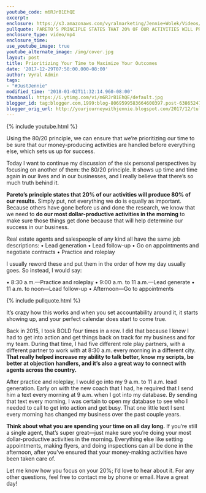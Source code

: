 ```yaml
---
youtube_code: m6RJrB1EhQE
excerpt:
enclosure: https://s3.amazonaws.com/vyralmarketing/Jennie+Wolek/Videos/January+2018/Tulsa+Real+Estate+Agent-+The+80-20+Principle+--+Use+This+Principle+to+Change+Your+Business.mp4
pullquote: PARETO’S PRINCIPLE STATES THAT 20% OF OUR ACTIVITIES WILL PRODUCE 80% OF OUR RESULTS.
enclosure_type: video/mp4
enclosure_time:
use_youtube_image: true
youtube_alternate_image: /img/cover.jpg
layout: post
title: Prioritizing Your Time to Maximize Your Outcomes
date: '2017-12-29T07:58:00.000-08:00'
author: Vyral Admin
tags:
- "#JustJennie"
modified_time: '2018-01-02T11:32:14.960-08:00'
thumbnail: https://i.ytimg.com/vi/m6RJrB1EhQE/default.jpg
blogger_id: tag:blogger.com,1999:blog-8069599583664600397.post-6386524751044834100
blogger_orig_url: http://yourjourneywithjennie.blogspot.com/2017/12/tulsa-real-estate-agent-the-80-20-principle-use-this-principle-to-change-your-business.html
---
```

{% include youtube.html %}

Using the 80/20 principle, we can ensure that we’re prioritizing our time to be sure that our money-producing activities are handled before everything else, which sets us up for success.

Today I want to continue my discussion of the six personal perspectives by focusing on another of them: the 80/20 principle. It shows up time and time again in our lives and in our businesses, and I really believe that there’s so much truth behind it.

**Pareto’s principle states that 20% of our activities will produce 80% of our results.** Simply put, not everything we do is equally as important. Because others have gone before us and done the research, we know that we need to **do our most dollar-productive activities in the morning** to make sure those things get done because that will help determine our success in our business.

Real estate agents and salespeople of any kind all have the same job descriptions:
• Lead generation
• Lead follow-up
• Go on appointments and negotiate contracts
• Practice and roleplay

I usually reword these and put them in the order of how my day usually goes. So instead, I would say:

• 8:30 a.m.—Practice and roleplay
• 9:00 a.m. to 11 a.m.—Lead generate
• 11 a.m. to noon—Lead follow-up
• Afternoon—Go to appointments  

{% include pullquote.html %}

It’s crazy how this works and when you set accountability around it, it starts showing up, and your perfect calendar does start to come true.

Back in 2015, I took BOLD four times in a row. I did that because I knew I had to get into action and get things back on track for my business and for my team. During that time, I had five different role play partners, with a different partner to work with at 8:30 a.m. every morning in a different city. **That really helped increase my ability to talk better, know my scripts, be better at objection handlers, and it’s also a great way to connect with agents across the country.**

After practice and roleplay, I would go into my 9 a.m. to 11 a.m. lead generation. Early on with the new coach that I had, he required that I send him a text every morning at 9 a.m. when I got into my database. By sending that text every morning, I was certain to open my database to see who I needed to call to get into action and get busy. That one little text I sent every morning has changed my business over the past couple years.

**Think about what you are spending your time on all day long.** If you’re still a single agent, that’s super great—just make sure you’re doing your most dollar-productive activities in the morning. Everything else like setting appointments, making flyers, and doing inspections can all be done in the afternoon, after you’ve ensured that your money-making activities have been taken care of.

Let me know how you focus on your 20%; I’d love to hear about it. For any other questions, feel free to contact me by phone or email. Have a great day!
